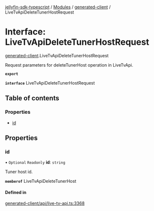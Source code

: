 [jellyfin-sdk-typescript](../README.md) / [Modules](../modules.md) / [generated-client](../modules/generated_client.md) / LiveTvApiDeleteTunerHostRequest

# Interface: LiveTvApiDeleteTunerHostRequest

[generated-client](../modules/generated_client.md).LiveTvApiDeleteTunerHostRequest

Request parameters for deleteTunerHost operation in LiveTvApi.

**`export`**

**`interface`** LiveTvApiDeleteTunerHostRequest

## Table of contents

### Properties

- [id](generated_client.LiveTvApiDeleteTunerHostRequest.md#id)

## Properties

### id

• `Optional` `Readonly` **id**: `string`

Tuner host id.

**`memberof`** LiveTvApiDeleteTunerHost

#### Defined in

[generated-client/api/live-tv-api.ts:3368](https://github.com/thornbill/jellyfin-sdk-typescript/blob/c0c5b18/src/generated-client/api/live-tv-api.ts#L3368)
